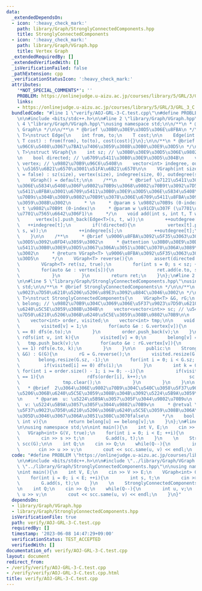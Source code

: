 ```yaml
---
data:
  _extendedDependsOn:
  - icon: ':heavy_check_mark:'
    path: library/Graph/StronglyConnectedComponents.hpp
    title: StronglyConnectedComponents
  - icon: ':heavy_check_mark:'
    path: library/Graph/VGraph.hpp
    title: Vertex Graph
  _extendedRequiredBy: []
  _extendedVerifiedWith: []
  _isVerificationFailed: false
  _pathExtension: cpp
  _verificationStatusIcon: ':heavy_check_mark:'
  attributes:
    '*NOT_SPECIAL_COMMENTS*': ''
    PROBLEM: https://onlinejudge.u-aizu.ac.jp/courses/library/5/GRL/3/GRL_3_C
    links:
    - https://onlinejudge.u-aizu.ac.jp/courses/library/5/GRL/3/GRL_3_C
  bundledCode: "#line 1 \"verify/AOJ-GRL-3-C.test.cpp\"\n#define PROBLEM \"https://onlinejudge.u-aizu.ac.jp/courses/library/5/GRL/3/GRL_3_C\"\
    \n\n#include <bits/stdc++.h>\n\n#line 2 \"library/Graph/VGraph.hpp\"\n\n#line\
    \ 4 \"library/Graph/VGraph.hpp\"\nusing namespace std;\n\n/**\n * @brief Vertex\
    \ Graph\n */\n\n/**\n * @brief \u30B0\u30E9\u30D5\u306E\u8FBA\n */\ntemplate<typename\
    \ T>\nstruct Edge{\n    int from, to;\n    T cost;\n\n    Edge(int from, int to,\
    \ T cost) : from(from), to(to), cost(cost){}\n};\n\n/**\n * @brief \u9802\u70B9\
    \u96C6\u5408\u3067\u7BA1\u7406\u3059\u308B\u30B0\u30E9\u30D5\n */\ntemplate<typename\
    \ T>\nstruct VGraph{\n    int sz; // \u30B0\u30E9\u30D5\u306E\u9802\u70B9\u6570\
    \n    bool directed; // \u6709\u5411\u30B0\u30E9\u30D5\u304B\n    vector<vector<Edge<T>>>\
    \ vertex; // \u9802\u70B9\u96C6\u5408\n    vector<int> indegree, outdegree; //\
    \ \u5165\u6B21\u6570\u3001\u51FA\u6B21\u6570\n\n    VGraph(int size, bool directed\
    \ = false) : sz(size), vertex(size), indegree(size, 0), outdegree(size, 0), directed(directed){}\n\
    \    VGraph() = default;\n\n    /**\n     * @brief \u7121\u5411\u30B0\u30E9\u30D5\
    \u306E\u5834\u5408\u306F\u9802\u70B9s\u3068\u9802\u70B9t\u3092\u7D50\u3076\u7121\
    \u5411\u8FBA\u3001\u6709\u5411\u30B0\u30E9\u30D5\u306E\u5834\u5408\u306F\u9802\
    \u70B9s\u304B\u3089\u9802\u70B9t\u3078\u306E\u6709\u5411\u8FBA\u3092\u8FFD\u52A0\
    \u3059\u308B\u3002\n     * \n     * @param s \u9802\u70B9s (0-index)\n     * @param\
    \ t \u9802\u70B9t (0-index)\n     * @param w \u91CD\u307F (\u7701\u7565\u53EF\u3001\
    \u7701\u7565\u6642\u306F1)\n     */\n    void add(int s, int t, T w = 1){\n  \
    \      vertex[s].push_back(Edge<T>(s, t, w));\n        ++outdegree[s];\n     \
    \   ++indegree[t];\n        if(!directed){\n            vertex[t].push_back(Edge<T>(t,\
    \ s, w));\n            ++indegree[s];\n            ++outdegree[t];\n        }\n\
    \    }\n\n    /**\n     * @brief \u9006\u8FBA\u3092\u5F35\u3063\u305F\u30B0\u30E9\
    \u30D5\u3092\u8FD4\u3059\u3002\n     * @attention \u30B0\u30E9\u30D5\u304C\u6709\
    \u5411\u30B0\u30E9\u30D5\u3067\u306A\u3051\u308C\u3070\u306A\u3089\u306A\u3044\
    \u3002\n     * @return VGraph<T> \u9006\u8FBA\u3092\u5F35\u3063\u305F\u30B0\u30E9\
    \u30D5\n     */\n    VGraph<T> reverse(){\n        assert(directed == true);\n\
    \        VGraph<T> ret(sz, true);\n        for(int s = 0; s < sz; ++s){\n    \
    \        for(auto &e : vertex[s]){\n                ret.add(e.to, s, e.cost);\n\
    \            }\n        }\n        return ret;\n    }\n};\n#line 2 \"library/Graph/StronglyConnectedComponents.hpp\"\
    \n\n#line 5 \"library/Graph/StronglyConnectedComponents.hpp\"\nusing namespace\
    \ std;\n\n/**\n * @brief StronglyConnectedComponents\n */\n\n/**\n * @brief  \u5F37\
    \u9023\u7D50\u6210\u5206\u5206\u89E3\u3092\u884C\u3046\u3002\n */\ntemplate<typename\
    \ T>\nstruct StronglyConnectedComponents{\n    VGraph<T> &G, rG;\n    vector<int>\
    \ belong; // \u9802\u70B9\u304C\u3069\u306E\u5F37\u9023\u7D50\u6210\u5206\u306B\
    \u6240\u5C5E\u3059\u308B\u304B\n    vector<vector<int>> sc; // \u5404\u5F37\u9023\
    \u7D50\u6210\u5206\u306B\u6240\u5C5E\u3059\u308B\u9802\u70B9\n\n    private:\n\
    \    vector<int> order, visited;\n    vector<int> tmp;\n\n    void dfs(int v){\n\
    \        visited[v] = 1;\n        for(auto &e : G.vertex[v]){\n            if(visited[e.to]\
    \ == 0) dfs(e.to);\n        }\n        order.push_back(v);\n    }\n\n    void\
    \ rdfs(int v, int k){\n        visited[v] = 0;\n        belong[v] = k;\n     \
    \   tmp.push_back(v);\n        for(auto &e : rG.vertex[v]){\n            if(visited[e.to]\
    \ == 1) rdfs(e.to, k);\n        }\n    }\n\n    public:\n    StronglyConnectedComponents(VGraph<T>\
    \ &G) : G(G){\n        rG = G.reverse();\n        visited.resize(G.sz, 0);\n \
    \       belong.resize(G.sz, -1);\n        for(int i = 0; i < G.sz; ++i){\n   \
    \         if(visited[i] == 0) dfs(i);\n        }\n        int k = 0;\n       \
    \ for(int i = order.size() - 1; i >= 0; --i){\n            if(visited[order[i]]\
    \ == 1){\n                rdfs(order[i], k++);\n                sc.push_back(tmp);\n\
    \                tmp.clear();\n            }\n        }\n    }\n\n    /**\n  \
    \   * @brief  2\u3064\u306E\u9802\u70B9\u304C\u540C\u3058\u5F37\u9023\u7D50\u6210\
    \u5206\u306B\u6240\u5C5E\u3059\u308B\u304B\u3092\u5224\u5B9A\u3059\u308B\u3002\
    \n     * @param  u: \u5224\u5B9A\u3057\u305F\u3044\u9802\u70B9u\n     * @param\
    \  v: \u5224\u5B9A\u3057\u305F\u3044\u9802\u70B9v\n     * @retval \u540C\u3058\
    \u5F37\u9023\u7D50\u6210\u5206\u306B\u6240\u5C5E\u3059\u308B\u306A\u3089true\u3001\
    \u305D\u3046\u3067\u306A\u3051\u308C\u3070false\n     */\n    bool same(int u,\
    \ int v){\n        return belong[u] == belong[v];\n    }\n};\n#line 7 \"verify/AOJ-GRL-3-C.test.cpp\"\
    \n\nusing namespace std;\n\nint main(){\n    int V, E;\n    cin >> V >> E;\n \
    \   VGraph<int> G(V, true);\n    for(int i = 0; i < E; ++i){\n        int s, t;\n\
    \        cin >> s >> t;\n        G.add(s, t);\n    }\n    \n    StronglyConnectedComponents<int>\
    \ scc(G);\n\n    int Q;\n    cin >> Q;\n    while(Q--){\n        int u, v;\n \
    \       cin >> u >> v;\n        cout << scc.same(u, v) << endl;\n    }\n}\n"
  code: "#define PROBLEM \"https://onlinejudge.u-aizu.ac.jp/courses/library/5/GRL/3/GRL_3_C\"\
    \n\n#include <bits/stdc++.h>\n\n#include \"../library/Graph/VGraph.hpp\"\n#include\
    \ \"../library/Graph/StronglyConnectedComponents.hpp\"\n\nusing namespace std;\n\
    \nint main(){\n    int V, E;\n    cin >> V >> E;\n    VGraph<int> G(V, true);\n\
    \    for(int i = 0; i < E; ++i){\n        int s, t;\n        cin >> s >> t;\n\
    \        G.add(s, t);\n    }\n    \n    StronglyConnectedComponents<int> scc(G);\n\
    \n    int Q;\n    cin >> Q;\n    while(Q--){\n        int u, v;\n        cin >>\
    \ u >> v;\n        cout << scc.same(u, v) << endl;\n    }\n}"
  dependsOn:
  - library/Graph/VGraph.hpp
  - library/Graph/StronglyConnectedComponents.hpp
  isVerificationFile: true
  path: verify/AOJ-GRL-3-C.test.cpp
  requiredBy: []
  timestamp: '2023-06-08 14:47:29+09:00'
  verificationStatus: TEST_ACCEPTED
  verifiedWith: []
documentation_of: verify/AOJ-GRL-3-C.test.cpp
layout: document
redirect_from:
- /verify/verify/AOJ-GRL-3-C.test.cpp
- /verify/verify/AOJ-GRL-3-C.test.cpp.html
title: verify/AOJ-GRL-3-C.test.cpp
---
```

